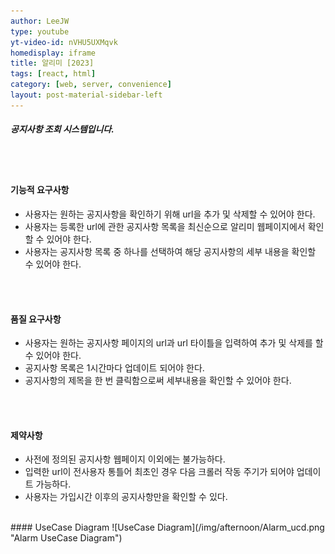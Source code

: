 ```yaml
---
author: LeeJW
type: youtube
yt-video-id: nVHU5UXMqvk
homedisplay: iframe
title: 알리미 [2023]
tags: [react, html]
category: [web, server, convenience]
layout: post-material-sidebar-left
---
```

##### 공지사항 조회 시스템입니다.
<br><br>
#### 기능적 요구사항
* 사용자는 원하는 공지사항을 확인하기 위해 url을 추가 및 삭제할 수 있어야 한다.
* 사용자는 등록한 url에 관한 공지사항 목록을 최신순으로 알리미 웹페이지에서 확인할 수 있어야 한다.
* 사용자는 공지사항 목록 중 하나를 선택하여 해당 공지사항의 세부 내용을 확인할 수 있어야 한다.

<br><br>
#### 품질 요구사항
* 사용자는 원하는 공지사항 페이지의 url과 url 타이틀을 입력하여 추가 및 삭제를 할 수 있어야 한다. 
* 공지사항 목록은 1시간마다 업데이트 되어야 한다.
* 공지사항의 제목을 한 번 클릭함으로써 세부내용을 확인할 수 있어야 한다.

<br><br>
#### 제약사항
* 사전에 정의된 공지사항 웹페이지 이외에는 불가능하다.
* 입력한 url이 전사용자 통틀어 최초인 경우 다음 크롤러 작동 주기가 되어야 업데이트 가능하다. 
* 사용자는 가입시간 이후의 공지사항만을 확인할 수 있다. 

<br>
#### UseCase Diagram
![UseCase Diagram](/img/afternoon/Alarm_ucd.png "Alarm UseCase Diagram")
 